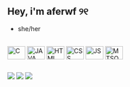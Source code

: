 ## Hey, i'm aferwf ୨୧

- she/her

<div style="display: inline_block"><br>
  <img align="center" alt="C" height="30" width="40" src="https://images.icon-icons.com/3391/PNG/512/c_icon_213479.png">
  <img align="center" alt="JAVA" height="30" width="40" src="https://images.icon-icons.com/4037/PNG/512/java_brands_icon_256594.png">
  <img align="center" alt="HTML" height="30" width="40" src="https://images.icon-icons.com/3878/PNG/512/html_icon_245346.png">
  <img align="center" alt="CSS" height="30" width="40" src="https://images.icon-icons.com/3878/PNG/512/html_icon_245330.png">
  <img align="center" alt="JS" height="30" width="40" src="https://images.icon-icons.com/472/PNG/48/JS-48_45473.png">
  <img align="center" alt="MTSQL" height="30" width="40" src="https://images.icon-icons.com/4037/PNG/512/mysql_brands_icon_256610.png">
</div>

## 

<div> 
  <a href="https://discord.gg/8y7fzxhQ" target="_blank"><img src="https://img.shields.io/badge/Discord-7289DA?style=for-the-badge&logo=discord&logoColor=white" target="_blank"></a> 
  <a href = "mailto:fernanda.walther.ff@gmail.com"><img src="https://img.shields.io/badge/-Gmail-%23333?style=for-the-badge&logo=gmail&logoColor=white" target="_blank"></a>
  <a href="www.linkedin.com/in/fernanda-walther-fernandes-471b43219" target="_blank"><img src="https://img.shields.io/badge/-LinkedIn-%230077B5?style=for-the-badge&logo=linkedin&logoColor=white" target="_blank"></a> 
</div>
